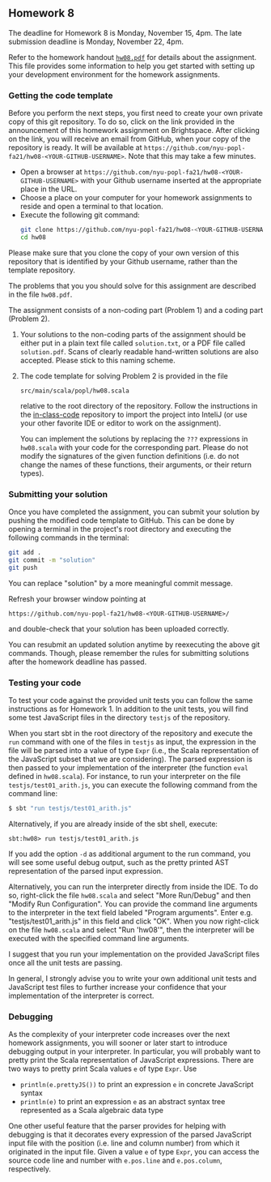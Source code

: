 ## Homework 8

The deadline for Homework 8 is Monday, November 15, 4pm. The late submission deadline is Monday, November 22, 4pm.

Refer to the homework handout [`hw08.pdf`](hw08.pdf) for details about the assignment. This file provides some information to help you get started with setting up your development environment for the homework assignments.

### Getting the code template

Before you perform the next steps, you first need to create your own
private copy of this git repository. To do so, click on the link
provided in the announcement of this homework assignment on
Brightspace. After clicking on the link, you will receive an email from
GitHub, when your copy of the repository is ready. It will be
available at
`https://github.com/nyu-popl-fa21/hw08-<YOUR-GITHUB-USERNAME>`.
Note that this may take a few minutes.

* Open a browser at `https://github.com/nyu-popl-fa21/hw08-<YOUR-GITHUB-USERNAME>` with your Github username inserted at the appropriate place in the URL.
* Choose a place on your computer for your homework assignments to reside and open a terminal to that location.
* Execute the following git command: <br/>
  ```bash
  git clone https://github.com/nyu-popl-fa21/hw08-<YOUR-GITHUB-USERNAME>.git hw08
  cd hw08
  ```

Please make sure that you clone the copy of your own version of this repository that is identified by your Github username, rather than the template repository.

The problems that you you should solve for this assignment are described in the file `hw08.pdf`.

The assignment consists of a non-coding part (Problem 1) and a coding part (Problem 2).

1. Your solutions to the non-coding parts of the assignment should be either put in a plain text file called `solution.txt`, or a PDF file called `solution.pdf`. Scans of clearly readable hand-written solutions are also accepted. Please stick to this naming scheme.

2. The code template for solving Problem 2 is provided in the file 
   ```
   src/main/scala/popl/hw08.scala 
   ``` 
   relative to the root directory of the repository. Follow the instructions in the
   [in-class-code](https://github.com/nyu-popl-fa21/in-class-code)
   repository to import the project into InteliJ (or use your other
   favorite IDE or editor to work on the assignment).

   You can implement the solutions by replacing the `???`
   expressions in `hw08.scala` with your code for the corresponding
   part. Please do not modify the signatures of the given function
   definitions (i.e. do not change the names of these functions, their
   arguments, or their return types).


### Submitting your solution

Once you have completed the assignment, you can submit your solution
by pushing the modified code template to GitHub. This can be done by
opening a terminal in the project's root directory and executing the
following commands in the terminal:

```bash
git add .
git commit -m "solution"
git push
```

You can replace "solution" by a more meaningful commit message.

Refresh your browser window pointing at
```
https://github.com/nyu-popl-fa21/hw08-<YOUR-GITHUB-USERNAME>/
```
and double-check that your solution has been uploaded correctly.

You can resubmit an updated solution anytime by reexecuting the above
git commands. Though, please remember the rules for submitting
solutions after the homework deadline has passed.

### Testing your code

To test your code against the provided unit tests you can follow the same instructions as for Homework 1.
In addition to the unit tests, you will find some test JavaScript files in the directory `testjs` of the repository.

When you start sbt in the root directory of the repository and execute the `run` command with one of the files in `testjs` as input, the expression in the file will be parsed into a value of type `Expr` (i.e., the Scala representation of the JavaScript subset that we are considering). 
The parsed expression is then passed to your implementation of the interpreter (the function `eval` defined in `hw08.scala`). For instance, to run your interpreter on the file `testjs/test01_arith.js`, you can execute the following command from the command line:

```bash
$ sbt "run testjs/test01_arith.js"
```

Alternatively, if you are already inside of the sbt shell, execute:

```
sbt:hw08> run testjs/test01_arith.js
```

If you add the option `-d` as additional argument to the run command, you will see some useful debug output, such as the pretty printed AST representation of the parsed input expression.

Alternatively, you can run the interpreter directly from inside the IDE. To do so, right-click the file `hw08.scala` and select "More Run/Debug" and then "Modify Run Configuration". You can provide the command line arguments to the interpreter in the text field labeled "Program arguments". Enter e.g. "testjs/test01_arith.js" in this field and click "OK". When you now right-click on the file `hw08.scala` and select "Run 'hw08'", then the interpreter will be executed with the specified command line arguments.

I suggest that you run your implementation on the provided JavaScript files once all the unit tests are passing.

In general, I strongly advise you to write your own additional unit tests and JavaScript test files to further increase your confidence that your implementation of the interpreter is correct.


### Debugging

As the complexity of your interpreter code increases over the next homework assignments, you will sooner or later start to introduce debugging output in your interpreter. In particular, you will probably want to pretty print the Scala representation of JavaScript expressions. There are two ways to pretty print Scala values `e` of type `Expr`. Use

* ```println(e.prettyJS())``` to print an expression `e` in concrete JavaScript syntax
* ```println(e)``` to print an expression `e` as an abstract syntax tree represented as a Scala algebraic data type

One other useful feature that the parser provides for helping with debugging is that it decorates every expression of the parsed JavaScript input file with the position (i.e. line and column number) from which it originated in the input file. Given a value `e` of type `Expr`, you can access the source code line and number with `e.pos.line` and `e.pos.column`, respectively. 
